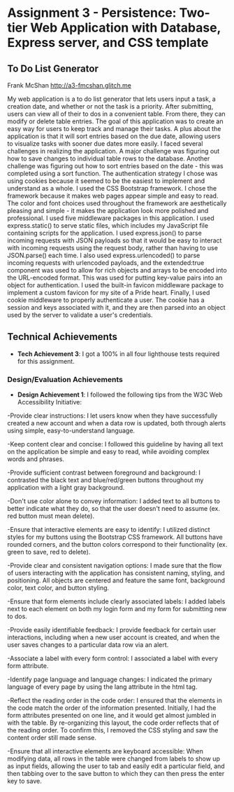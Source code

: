 Assignment 3 - Persistence: Two-tier Web Application with Database, Express server, and CSS template
===

## To Do List Generator

Frank McShan
http://a3-fmcshan.glitch.me

My web application is a to do list generator that lets users input a task, a creation date, and whether or not the task is a priority. After submitting, users can view all of their to dos in a convenient table. From there, they can modify or delete table entries. The goal of this application was to create an easy way for users to keep track and manage their tasks. A plus about the application is that it will sort entries based on the due date, allowing users to visualize tasks with sooner due dates more easily. I faced several challenges in realizing the application. A major challenge was figuring out how to save changes to individual table rows to the database. Another challenge was figuring out how to sort entries based on the date - this was completed using a sort function. The authentication strategy I chose was using cookies because it seemed to be the easiest to implement and understand as a whole. I used the CSS Bootstrap framework. I chose the framework because it makes web pages appear simple and easy to read. The color and font choices used throughout the framework are aesthetically pleasing and simple - it makes the application look more polished and professional. I used five middleware packages in this application. I used express.static() to serve static files, which includes my JavaScript file containing scripts for the application. I used express.json() to parse incoming requests with JSON payloads so that it would be easy to interact with incoming requests using the request body, rather than having to use JSON.parse() each time. I also used express.urlencoded() to parse incoming requests with urlencoded payloads, and the extended:true component was used to allow for rich objects and arrays to be encoded into the URL-encoded format. This was used for putting key-value pairs into an object for authentication. I used the built-in favicon middleware package to implement a custom favicon for my site of a Pride heart. Finally, I used cookie middleware to properly authenticate a user. The cookie has a session and keys associated with it, and they are then parsed into an object used by the server to validate a user's credentials.

## Technical Achievements
- **Tech Achievement 3**: I got a 100% in all four lighthouse tests required for this assignment.

### Design/Evaluation Achievements
- **Design Achievement 1**: I followed the following tips from the W3C Web Accessibility Initiative:

-Provide clear instructions: I let users know when they have successfully created a new account and when a data row is updated, both through alerts using simple, easy-to-understand language.

-Keep content clear and concise: I followed this guideline by having all text on the application be simple and easy to read, while avoiding complex words and phrases.

-Provide sufficient contrast between foreground and background: I contrasted the black text and blue/red/green buttons throughout my application with a light gray background.

-Don't use color alone to convey information: I added text to all buttons to better indicate what they do, so that the user doesn't need to assume (ex. red button must mean delete).

-Ensure that interactive elements are easy to identify: I utilized distinct styles for my buttons using the Bootstrap CSS framework. All buttons have rounded corners, and the button colors correspond to their functionality (ex. green to save, red to delete).

-Provide clear and consistent navigation options: I made sure that the flow of users interacting with the application has consistent naming, styling, and positioning. All objects are centered and feature the same font, background color, text color, and button styling.

-Ensure that form elements include clearly associated labels: I added labels next to each element on both my login form and my form for submitting new to dos.

-Provide easily identifiable feedback: I provide feedback for certain user interactions, including when a new user account is created, and when the user saves changes to a particular data row via an alert.

-Associate a label with every form control: I associated a label with every form attribute.

-Identify page language and language changes: I indicated the primary language of every page by using the lang attribute in the html tag.

-Reflect the reading order in the code order: I ensured that the elements in the code match the order of the information presented. Initially, I had the form attributes presented on one line, and it would get almost jumbled in with the table. By re-organizing this layout, the code order reflects that of the reading order. To confirm this, I removed the CSS styling and saw the content order still made sense.

-Ensure that all interactive elements are keyboard accessible: When modifying data, all rows in the table were changed from labels to show up as input fields, allowing the user to tab and easily edit a particular field, and then tabbing over to the save button to which they can then press the enter key to save.
